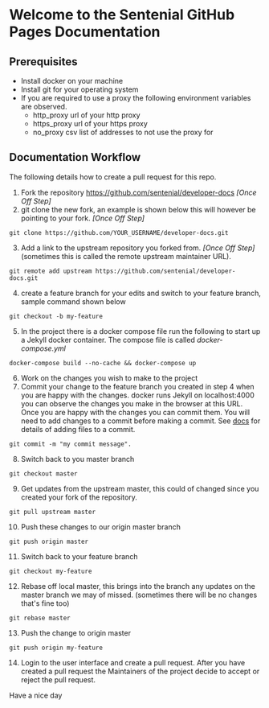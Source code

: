 # Welcome to the Sentenial GitHub Pages Documentation

## Prerequisites
- Install docker on your machine
- Install git for your operating system
- If you are required to use a proxy the following environment variables are observed.
  - http_proxy url of your http proxy 
  - https_proxy url of your https proxy
  - no_proxy csv list of addresses to not use the proxy for

## Documentation Workflow

The following details how to create a pull request for this repo.
1) Fork the repository https://github.com/sentenial/developer-docs *[Once Off Step]*
2) git clone the new fork, an example is shown below this will however be pointing to your fork. *[Once Off Step]*
```
git clone https://github.com/YOUR_USERNAME/developer-docs.git
```
3) Add a link to the upstream repository you forked from. *[Once Off Step]* (sometimes this is called the remote upstream maintainer URL).
```
git remote add upstream https://github.com/sentenial/developer-docs.git
```
4) create a feature branch for your edits and switch to your feature branch, sample command shown below
```
git checkout -b my-feature
```
5) In the project there is a docker compose file run the following to start up a Jekyll docker container. The compose file is called *docker-compose.yml*
```
docker-compose build --no-cache && docker-compose up
```
6) Work on the changes you wish to make to the project
7) Commit your change to the feature branch you created in step 4 when you are happy with the changes. docker runs Jekyll on localhost:4000 you can observe the changes you make in the browser at this URL. Once you are happy with the changes you can commit them.
You will need to add changes to a commit before making a commit. See [docs](https://git-scm.com/docs/git-add) for details of adding files to a commit.

```
git commit -m "my commit message".
```
8) Switch back to you master branch
```
git checkout master
```
9) Get updates from the upstream master, this could of changed since you created your fork of the repository.
```
git pull upstream master
```
10) Push these changes to our origin master branch
```
git push origin master
```
11) Switch back to your feature branch
```
git checkout my-feature
```
12) Rebase off local master, this brings into the branch any updates on the master branch we may of missed. (sometimes there will be no changes that's fine too)
```
git rebase master
```
13) Push the change to origin master
```
git push origin my-feature
```
14) Login to the user interface and create a pull request. After you have created a pull request the Maintainers of the project decide to accept or reject the pull request.

Have a nice day
